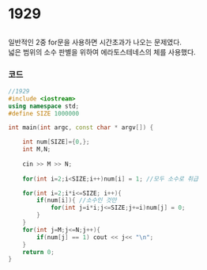 # 1929

##
일반적인 2중 for문을 사용하면 시간초과가 나오는 문제였다.  
넓은 범위의 소수 판별을 위하여 에라토스테네스의 체를 사용했다.


### 코드

```c++
//1929
#include <iostream>
using namespace std;
#define SIZE 1000000

int main(int argc, const char * argv[]) {

    int num[SIZE]={0,};
    int M,N;
    
    cin >> M >> N;
    
    for(int i=2;i<SIZE;i++)num[i] = 1; //모두 소수로 취급

    for(int i=2;i*i<=SIZE; i++){
        if(num[i]){ //소수인 것만
            for(int j=i*i;j<=SIZE;j+=i)num[j] = 0;
        }
    }
    for(int j=M;j<=N;j++){
        if(num[j] == 1) cout << j<< "\n";
    }
    return 0;
}





```
